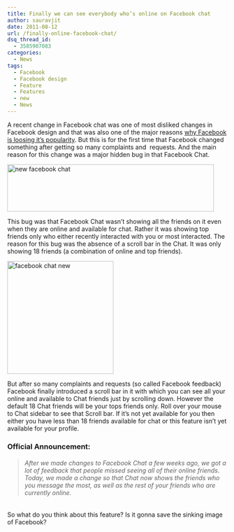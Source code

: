 ```yaml
---
title: Finally we can see everybody who’s online on Facebook chat
author: sauravjit
date: 2011-08-12
url: /finally-online-facebook-chat/
dsq_thread_id:
  - 3585907083
categories:
  - News
tags:
  - Facebook
  - Facebook design
  - Feature
  - Features
  - new
  - News
---
```

A recent change in Facebook chat was one of most disliked changes in Facebook design and that was also one of the major reasons <a href="http://fbknol.com/reasons-facebook-loosing-popularity/" onclick="_gaq.push(['_trackEvent', 'outbound-article', 'http://fbknol.com/reasons-facebook-loosing-popularity/', 'why Facebook is loosing it&#8217;s popularity']);" target="_blank">why Facebook is loosing it&#8217;s popularity</a>. But this is for the first time that Facebook changed something after getting so many complaints and  requests. And the main reason for this change was a major hidden bug in that Facebook Chat.

<img class="size-full  aligncenter wp-image-50880" src="http://cdn.devilsworkshop.org/files/2011/08/fb-chat.jpg" alt="new facebook chat" width="473" height="108" />

This bug was that Facebook Chat wasn&#8217;t showing all the friends on it even when they are online and available for chat. Rather it was showing top friends only who either recently interacted with you or most interacted. The reason for this bug was the absence of a scroll bar in the Chat. It was only showing 18 friends (a combination of online and top friends).

<img class="alignnone size-full wp-image-6633" src="http://cdn.devilsworkshop.org/files/2011/08/facebook-chat-new.jpg" alt="facebook chat new" width="243" height="258" />

But after so many complaints and requests (so called Facebook feedback) Facebook finally introduced a scroll bar in it with which you can see all your online and available to Chat friends just by scrolling down. However the default 18 Chat friends will be your tops friends only. Roll over your mouse to Chat sidebar to see that Scroll bar. If it&#8217;s not yet available for you then either you have less than 18 friends available for chat or this feature isn&#8217;t yet available for your profile.

### Official Announcement:

> ###### After we made changes to Facebook Chat a few weeks ago, we got a lot of feedback that people missed seeing all of their online friends. Today, we made a change so that Chat now shows the friends who you message the most, as well as the rest of your friends who are currently online.

So what do you think about this feature? Is it gonna save the sinking image of Facebook?
